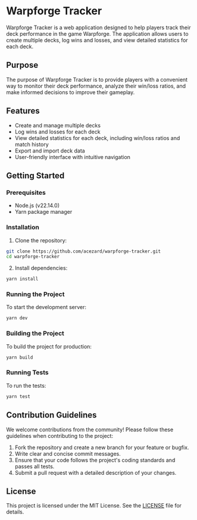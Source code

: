 # Warpforge Tracker

Warpforge Tracker is a web application designed to help players track their deck performance in the game Warpforge. The application allows users to create multiple decks, log wins and losses, and view detailed statistics for each deck.

## Purpose

The purpose of Warpforge Tracker is to provide players with a convenient way to monitor their deck performance, analyze their win/loss ratios, and make informed decisions to improve their gameplay.

## Features

- Create and manage multiple decks
- Log wins and losses for each deck
- View detailed statistics for each deck, including win/loss ratios and match history
- Export and import deck data
- User-friendly interface with intuitive navigation

## Getting Started

### Prerequisites

- Node.js (v22.14.0)
- Yarn package manager

### Installation

1. Clone the repository:

```sh
git clone https://github.com/acezard/warpforge-tracker.git
cd warpforge-tracker
```

2. Install dependencies:

```sh
yarn install
```

### Running the Project

To start the development server:

```sh
yarn dev
```

### Building the Project

To build the project for production:

```sh
yarn build
```

### Running Tests

To run the tests:

```sh
yarn test
```

## Contribution Guidelines

We welcome contributions from the community! Please follow these guidelines when contributing to the project:

1. Fork the repository and create a new branch for your feature or bugfix.
2. Write clear and concise commit messages.
3. Ensure that your code follows the project's coding standards and passes all tests.
4. Submit a pull request with a detailed description of your changes.

## License

This project is licensed under the MIT License. See the [LICENSE](LICENSE) file for details.
